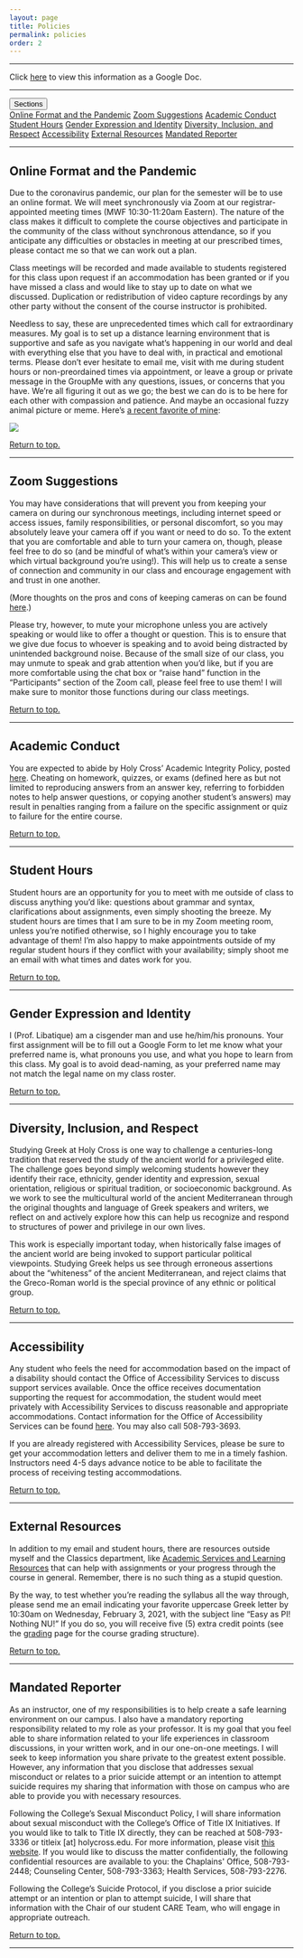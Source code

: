 ```yaml
---
layout: page
title: Policies
permalink: policies
order: 2
---
```


***

Click [here](https://docs.google.com/document/d/16q3e1RUZL4fDl76B4pLojnnZJqAc3WFAxQwCh9DUmU8/edit?usp=sharing) to view this information as a Google Doc.

***

<div class="navdropdown">
  <button class="navdropbtn" onclick="toggleDropdown()">Sections <i class="fa fa-caret-down"></i></button>
  <div class="navdropdown-content" id="myDropdown">
    <a href="#online-format-and-the-pandemic">Online Format and the Pandemic</a>
    <a href="#zoom-suggestions">Zoom Suggestions</a>
    <a href="#academic-conduct">Academic Conduct</a>
    <a href="#student-hours">Student Hours</a>
    <a href="#gender-expression-and-identity">Gender Expression and Identity</a>
    <a href="#diversity-inclusion-and-respect">Diversity, Inclusion, and Respect</a>
    <a href="#accessibility">Accessibility</a>
    <a href="#external-resources">External Resources</a>
    <a href="#mandated-reporter">Mandated Reporter</a>
  </div>
</div>

***

## Online Format and the Pandemic

Due to the coronavirus pandemic, our plan for the semester will be to use an online format. We will meet synchronously via Zoom at our registrar-appointed meeting times (MWF 10:30-11:20am Eastern). The nature of the class makes it difficult to complete the course objectives and participate in the community of the class without synchronous attendance, so if you anticipate any difficulties or obstacles in meeting at our prescribed times, please contact me so that we can work out a plan.

Class meetings will be recorded and made available to students registered for this class upon request if an accommodation has been granted or if you have missed a class and would like to stay up to date on what we discussed. Duplication or redistribution of video capture recordings by any other party without the consent of the course instructor is prohibited.

Needless to say, these are unprecedented times which call for extraordinary measures. My goal is to set up a distance learning environment that is supportive and safe as you navigate what’s happening in our world and deal with everything else that you have to deal with, in practical and emotional terms. Please don’t ever hesitate to email me, visit with me during student hours or non-preordained times via appointment, or leave a group or private message in the GroupMe with any questions, issues, or concerns that you have. We’re all figuring it out as we go; the best we can do is to be here for each other with compassion and patience. And maybe an occasional fuzzy animal picture or meme. Here’s [a recent favorite of mine](https://twitter.com/DrMRFrancis/status/1130553886585044993):

![](https://libatique.info/GREK214-S21/public/IMG_0877.jpg)

[Return to top.](#top)

***

## Zoom Suggestions

You may have considerations that will prevent you from keeping your camera on during our synchronous meetings, including internet speed or access issues, family responsibilities, or personal discomfort, so you may absolutely leave your camera off if you want or need to do so. To the extent that you are comfortable and able to turn your camera on, though, please feel free to do so (and be mindful of what’s within your camera’s view or which virtual background you’re using!). This will help us to create a sense of connection and community in our class and encourage engagement with and trust in one another.

(More thoughts on the pros and cons of keeping cameras on can be found [here](https://drive.google.com/file/d/1zpqWp74RAxFPWR_0eF-VV_400-Z-jTFa/view).)

Please try, however, to mute your microphone unless you are actively speaking or would like to offer a thought or question. This is to ensure that we give due focus to whoever is speaking and to avoid being distracted by unintended background noise. Because of the small size of our class, you may unmute to speak and grab attention when you’d like, but if you are more comfortable using the chat box or “raise hand” function in the “Participants” section of the Zoom call, please feel free to use them! I will make sure to monitor those functions during our class meetings.

[Return to top.](#top)

***

## Academic Conduct

You are expected to abide by Holy Cross’ Academic Integrity Policy, posted [here](https://catalog.holycross.edu/requirements-policies/academic-policies/#academicintegritytext). Cheating on homework, quizzes, or exams (defined here as but not limited to reproducing answers from an answer key, referring to forbidden notes to help answer questions, or copying another student’s answers) may result in penalties ranging from a failure on the specific assignment or quiz to failure for the entire course.

[Return to top.](#top)

***

## Student Hours

Student hours are an opportunity for you to meet with me outside of class to discuss anything you’d like: questions about grammar and syntax, clarifications about assignments, even simply shooting the breeze. My student hours are times that I am sure to be in my Zoom meeting room, unless you’re notified otherwise, so I highly encourage you to take advantage of them! I’m also happy to make appointments outside of my regular student hours if they conflict with your availability; simply shoot me an email with what times and dates work for you.

[Return to top.](#top)

***

## Gender Expression and Identity

I (Prof. Libatique) am a cisgender man and use he/him/his pronouns. Your first assignment will be to fill out a Google Form to let me know what your preferred name is, what pronouns you use, and what you hope to learn from this class. My goal is to avoid dead-naming, as your preferred name may not match the legal name on my class roster.

[Return to top.](#top)

***

## Diversity, Inclusion, and Respect

Studying Greek at Holy Cross is one way to challenge a centuries-long tradition that reserved the study of the ancient world for a privileged elite. The challenge goes beyond simply welcoming students however they identify their race, ethnicity, gender identity and expression, sexual orientation, religious or spiritual tradition, or socioeconomic background. As we work to see the multicultural world of the ancient Mediterranean through the original thoughts and language of Greek speakers and writers, we reflect on and actively explore how this can help us recognize and respond to structures of power and privilege in our own lives.

This work is especially important today, when historically false images of the ancient world are being invoked to support particular political viewpoints. Studying Greek helps us see through erroneous assertions about the “whiteness” of the ancient Mediterranean, and reject claims that the Greco-Roman world is the special province of any ethnic or political group.

[Return to top.](#top)

***

## Accessibility

Any student who feels the need for accommodation based on the impact of a disability should contact the Office of Accessibility Services to discuss support services available. Once the office receives documentation supporting the request for accommodation, the student would meet privately with Accessibility Services to discuss reasonable and appropriate accommodations. Contact information for the Office of Accessibility Services can be found [here](https://www.holycross.edu/health-wellness-and-access/office-accessibility-services). You may also call 508-793-3693.

If you are already registered with Accessibility Services, please be sure to get your accommodation letters and deliver them to me in a timely fashion. Instructors need 4-5 days advance notice to be able to facilitate the process of receiving testing accommodations.

[Return to top.](#top)

***

## External Resources

In addition to my email and student hours, there are resources outside myself and the Classics department, like [Academic Services and Learning Resources](https://www.holycross.edu/support-and-resources/academic-services-and-learning-resources) that can help with assignments or your progress through the course in general. Remember, there is no such thing as a stupid question.

By the way, to test whether you’re reading the syllabus all the way through, please send me an email indicating your favorite uppercase Greek letter by 10:30am on Wednesday, February 3, 2021, with the subject line “Easy as PI! Nothing NU!” If you do so, you will receive five (5) extra credit points (see the [grading](grading) page for the course grading structure).

[Return to top.](#top)

***

## Mandated Reporter

As an instructor, one of my responsibilities is to help create a safe learning environment on our campus.  I also have a mandatory reporting responsibility related to my role as your professor. It is my goal that you feel able to share information related to your life experiences in classroom discussions, in your written work, and in our one-on-one meetings. I will seek to keep information you share private to the greatest extent possible. However, any information that you disclose that addresses sexual misconduct or relates to a prior suicide attempt or an intention to attempt suicide requires my sharing that information with those on campus who are able to provide you with necessary resources.

Following the College’s Sexual Misconduct Policy, I will share information about sexual misconduct with the College’s Office of Title IX Initiatives. If you would like to talk to Title IX directly, they can be reached at 508-793-3336 or titleix [at] holycross.edu.  For more information, please visit [this website](https://www.holycross.edu/sexual-respect-and-title-ix). If you would like to discuss the matter confidentially, the following confidential resources are available to you: the Chaplains' Office, 508-793-2448; Counseling Center, 508-793-3363; Health Services, 508-793-2276.

Following the College’s Suicide Protocol, if you disclose a prior suicide attempt or an intention or plan to attempt suicide, I will share that information with the Chair of our student CARE Team, who will engage in appropriate outreach.

[Return to top.](#top)

***
